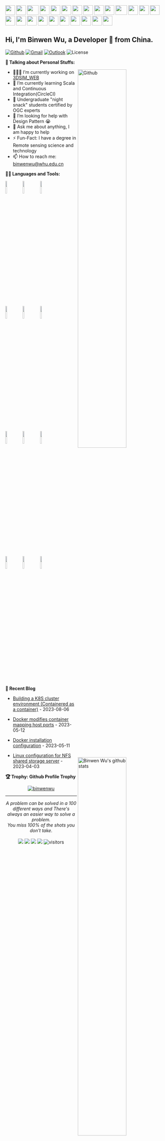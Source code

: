 <div>
    <img src="https://cultofthepartyparrot.com/parrots/hd/githubparrot.gif" width="30" height="30"/>
    <img src="https://cultofthepartyparrot.com/flags/hd/indiaparrot.gif" width="30" height="30"/>
    <img src="https://cultofthepartyparrot.com/parrots/asyncparrot.gif" width="36" height="30"/>
    <img src="https://cultofthepartyparrot.com/parrots/hd/exceptionallyfastparrot.gif" width="30" height="30"/>
    <img src="https://cultofthepartyparrot.com/parrots/hd/60fpsparrot.gif" width="30" height="30"/>
    <img src="https://cultofthepartyparrot.com/parrots/hd/jumpingparrot.gif" width="30" height="30"/>
    <img src="https://cultofthepartyparrot.com/parrots/hd/opensourceparrot.gif" width="30" height="30"/>
    <img src="https://cultofthepartyparrot.com/parrots/hd/dealwithitnowparrot.gif" width="30" height="30"/>
    <img src="https://cultofthepartyparrot.com/parrots/hd/hypnoparrotlight.gif" width="30" height="30"/>
    <img src="https://cultofthepartyparrot.com/parrots/databaseparrot.gif" width="30" height="30"/>
    <img src="https://cultofthepartyparrot.com/parrots/fixparrot.gif" width="36" height="30"/>
    <img src="https://cultofthepartyparrot.com/parrots/hd/laptop_parrot.gif" width="30" height="30"/>
    <img src="https://cultofthepartyparrot.com/parrots/hd/spinningparrot.gif" width="30" height="30"/>
    <img src="https://cultofthepartyparrot.com/parrots/hd/levitationparrot.gif" width="30" height="30"/>
    <img src="https://cultofthepartyparrot.com/parrots/hd/meldparrot.gif" width="30" height="30"/>
    <img src="https://cultofthepartyparrot.com/parrots/slomoparrot.gif" width="30" height="30"/>
    <img src="https://cultofthepartyparrot.com/parrots/hd/moonwalkingparrot.gif" width="30" height="30"/>
    <img src="https://cultofthepartyparrot.com/parrots/hd/stableparrot.gif" width="30" height="30"/>
    <img src="https://cultofthepartyparrot.com/parrots/hd/scienceparrot.gif" width="30" height="30"/>
    <img src="https://cultofthepartyparrot.com/parrots/hd/pirateparrot.gif" width="30" height="30"/>
    <img src="https://cultofthepartyparrot.com/parrots/hd/footballparrot.gif" width="30" height="30"/>
    <img src="https://cultofthepartyparrot.com/parrots/hd/illuminatiparrot.gif" width="30" height="30"/>
    <img src="https://cultofthepartyparrot.com/parrots/hd/hypnoparrotdark.gif" width="30" height="30"/>
    <img src="https://cultofthepartyparrot.com/parrots/hd/mustacheparrot.gif" width="30" height="30"/>
</div>


## Hi, I'm Binwen Wu, a Developer 🚀 from China.



[![Github](https://img.shields.io/badge/-Github-000?style=flat&logo=Github&logoColor=white)](https://github.com/binwenwu)
[![Gmail](https://img.shields.io/badge/-Gmail-c14438?style=flat&logo=Gmail&logoColor=white)](mailto:murillo.comino@gmail.com)
[![Outlook](https://img.shields.io/badge/-Outlook-0078D4?style=flat&logo=Microsoft-Outlook&logoColor=white)](binwenwu123@outlook.com)
![License](https://img.shields.io/github/license/Thomas-George-T/Thomas-George-T?style=flat)

**🙆 Talking about Personal Stuffs:**


<img width="55%" align="right" alt="Github" src="https://cdn.jsdelivr.net/gh/binwenwu/picgo_demo/img/git-header.svg" />

- 👨🏽‍💻 I’m currently working on [3DSIM_WEB](https://github.com/binwenwu/3DSIM_WEB)
- 🌱 I’m currently learning Scala and Continuous Integration(CircleCI)
- 👯 Undergraduate "night snack" students certified by OGC experts
- 🤔 I’m looking for help with Design Pattern 😭
- 💬 Ask me about anything, I am happy to help
- ⚡️ Fun-Fact: I have a degree in Remote sensing science and technology
- 📫 How to reach me: binwenwu@whu.edu.cn

**👨‍💻 Languages and Tools:** 


<p>
  <a href="https://github.com/binwenwu/binwenwu">
    <img width="55%" align="right" alt="Binwen Wu's github stats" src="https://github-readme-stats.vercel.app/api?username=binwenwu&show_icons=true&hide_border=true" />
  </a>


  <code><img width="10%" src="https://www.vectorlogo.zone/logos/java/java-ar21.svg"></code>
  <code><img width="10%" src="https://www.vectorlogo.zone/logos/kotlinlang/kotlinlang-ar21.svg"></code>
  <code><img width="10%" src="https://www.vectorlogo.zone/logos/android/android-ar21.svg"></code>
  <br />
  <code><img width="10%" src="https://www.vectorlogo.zone/logos/gradle/gradle-ar21.svg"></code>
  <code><img width="10%" src="https://www.vectorlogo.zone/logos/circleci/circleci-ar21.svg"></code>
  <code><img width="10%" src="https://www.vectorlogo.zone/logos/json/json-ar21.svg"></code>
  <br />
  <code><img width="10%" src="https://www.vectorlogo.zone/logos/mysql/mysql-ar21.svg"></code>
  <code><img width="10%" src="https://www.vectorlogo.zone/logos/sqlite/sqlite-ar21.svg"></code>
  <code><img width="10%" src="https://www.vectorlogo.zone/logos/firebase/firebase-ar21.svg"></code>
  <br />
  <code><img width="10%" src="https://www.vectorlogo.zone/logos/git-scm/git-scm-ar21.svg"></code>
  <code><img width="10%" src="https://www.vectorlogo.zone/logos/yaml/yaml-ar21.svg"></code>
  <code><img width="10%" src="https://www.vectorlogo.zone/logos/gnu_bash/gnu_bash-ar21.svg"></code>
</p>

**📃 Recent Blog**
* <a href='https://www.tankenqi.cn/posts/9d39de82' target='_blank'>Building a K8S cluster environment (Containered as a container)</a> - 2023-08-06

* <a href='https://www.tankenqi.cn/posts/9c5d9ac5' target='_blank'>Docker modifies container mapping host ports</a> - 2023-05-12

* <a href='https://www.tankenqi.cn/posts/b035bcd6' target='_blank'>Docker installation configuration</a> - 2023-05-11

* <a href='https://www.tankenqi.cn/posts/d154fd87' target='_blank'>Linux configuration for NFS shared storage server</a> - 2023-04-03


**🏆 Trophy: Github Profile Trophy**
<p align="center"> 
<a href="https://github.com/ryo-ma/github-profile-trophy"><img src="https://github-profile-trophy.vercel.app/?username=binwenwu" alt="binwenwu" /></a>
</p>

<hr>

<p align="center">
   <i>A problem can be solved in a 100 different ways and There's always an easier way to solve a problem.</i>
   <br>
   <i>You miss 100% of the shots you don't take.</i>
   <br>
  <br>
    <a href="https://github.com/binwenwu/binwenwu"><img src="https://img.shields.io/badge/status-updating-brightgreen.svg"></a>
    <a href="https://github.com/binwenwu/binwenwu/graphs/contributors"><img src="https://img.shields.io/github/contributors/binwenwu/binwenwu?color=blue"></a>
    <a href="https://github.com/binwenwu/binwenwu/stargazers"><img src="https://img.shields.io/github/stars/binwenwu/binwenwu.svg?logo=github"></a>
    <a href="https://github.com/binwenwu/binwenwu/network/members"><img src="https://img.shields.io/github/forks/binwenwu/binwenwu.svg?color=blue&logo=github"></a>
    <img src="https://visitor-badge.laobi.icu/badge?page_id=binwenwu.binwenwu" alt="visitors"/> 
</p>


